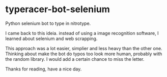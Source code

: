 # typeracer-bot-selenium
Python selenium bot to type in nitrotype.

I came back to this ideia. instead of using a image recognition software, I learned about selenium and web scrapping.

This approach was a lot easier, simplier and less heavy than the other one.
Thinking about make the bot do typos too look more human, probably with the random library. I would add a certain chance
to miss the letter.

Thanks for reading, have a nice day.
